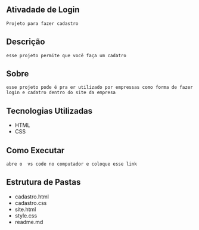 ## Ativadade de Login
    Projeto para fazer cadastro

## Descrição
    esse projeto permite que você faça um cadatro 

## Sobre
    esse projeto pode é pra er utilizado por empressas como forma de fazer login e cadatro dentro do site da empresa

## Tecnologias Utilizadas
- HTML
- CSS

## Como Executar
    abre o  vs code no computador e coloque esse link

## Estrutura de Pastas
- cadastro.html
- cadastro.css
- site.html
- style.css
- readme.md